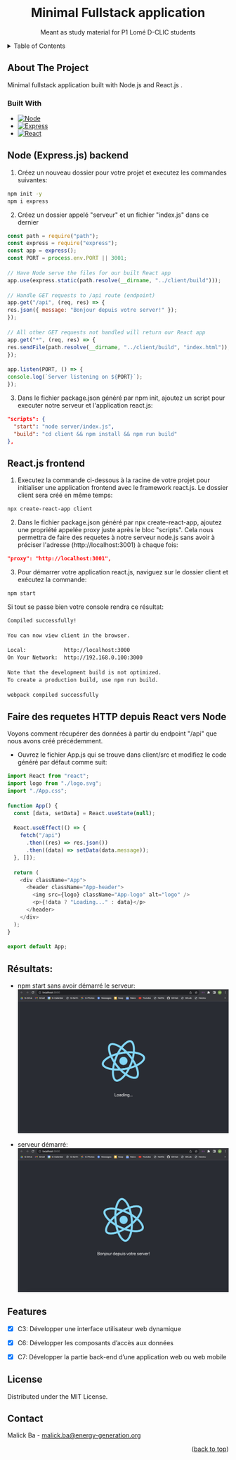 <div id="top"></div>

<!-- PROJECT LOGO -->
<br />
<div align="center">

  <h1 align="center">Minimal Fullstack application</h3>

  <p align="center">
    Meant as study material for P1 Lomé D-CLIC students
  </p>
</div>

<!-- TABLE OF CONTENTS -->
<details>
  <summary>Table of Contents</summary>
  <ol>
    <li>
      <a href="#about-the-project">About The Project</a>
      <ul>
        <li><a href="#built-with">Built With</a></li>
      </ul>
    </li>
    <li>
      <a href="#getting-started">Getting Started</a>
      <ul>
        <li><a href="#database">Database</a></li>
        <li><a href="#server">Server</a></li>
      </ul>
    </li>
    <li><a href="#features">Features</a></li>
    <li><a href="#license">License</a></li>
    <li><a href="#contact">Contact</a></li>
  </ol>
</details>

<!-- ABOUT THE PROJECT -->
## About The Project

Minimal fullstack application built with Node.js and React.js .

### Built With

* [![Node][Node.js]][Node-url]
* [![Express][Express.js]][Express-url]
* [![React][React.js]][React-url]


## Node (Express.js) backend
1. Créez un nouveau dossier pour votre projet et executez les commandes suivantes:

  ```sh
  npm init -y
  npm i express
  ```
2. Créez un dossier appelé "serveur" et un fichier "index.js" dans ce dernier

  ```js
  const path = require("path");
  const express = require("express");
  const app = express();
  const PORT = process.env.PORT || 3001;

  // Have Node serve the files for our built React app
  app.use(express.static(path.resolve(__dirname, "../client/build")));

  // Handle GET requests to /api route (endpoint)
  app.get("/api", (req, res) => {
  res.json({ message: "Bonjour depuis votre server!" });
  });

  // All other GET requests not handled will return our React app
  app.get("*", (req, res) => {
  res.sendFile(path.resolve(__dirname, "../client/build", "index.html"));
  });

  app.listen(PORT, () => {
  console.log(`Server listening on ${PORT}`);
  });
  ```

3. Dans le fichier package.json généré par npm init, ajoutez un script pour executer notre serveur et l'application react.js:

  ```json
  "scripts": {
    "start": "node server/index.js",
    "build": "cd client && npm install && npm run build"
  },
  ```

## React.js frontend
1. Executez la commande ci-dessous à la racine de votre projet pour initialiser une application frontend avec le framework react.js. Le dossier client sera créé en même temps:

  ```sh
  npx create-react-app client
  ```
2. Dans le fichier package.json généré par npx create-react-app, ajoutez une propriété appelée proxy juste après le bloc "scripts". Cela nous permettra de faire des requetes à notre serveur node.js sans avoir à préciser l'adresse (http://localhost:3001) à chaque fois:

```json
"proxy": "http://localhost:3001",
```
3. Pour démarrer votre application react.js, naviguez sur le dossier client et exécutez la commande:
  ```sh
  npm start
  ```
  Si tout se passe bien votre console rendra ce résultat:
  ```sh
  Compiled successfully!

  You can now view client in the browser.

  Local:            http://localhost:3000
  On Your Network:  http://192.168.0.100:3000

  Note that the development build is not optimized.
  To create a production build, use npm run build.

  webpack compiled successfully
  ```
## Faire des requetes HTTP depuis React vers Node

Voyons comment récupérer des données à partir du endpoint "/api" que nous avons créé précédemment.
* Ouvrez le fichier App.js qui se trouve dans client/src et modifiez le code généré par défaut comme suit:

```js
import React from "react";
import logo from "./logo.svg";
import "./App.css";

function App() {
  const [data, setData] = React.useState(null);

  React.useEffect(() => {
    fetch("/api")
      .then((res) => res.json())
      .then((data) => setData(data.message));
  }, []);

  return (
    <div className="App">
      <header className="App-header">
        <img src={logo} className="App-logo" alt="logo" />
        <p>{!data ? "Loading..." : data}</p>
      </header>
    </div>
  );
}

export default App;
```

## Résultats:
* npm start sans avoir démarré le serveur:
![serveur-stop](server-stop.png)

* serveur démarré:
![serveur-running](server-running.png)

<!-- FEATURES -->
## Features

- [x] C3: Développer une interface utilisateur web dynamique
- [x] C6: Développer les composants d’accès aux données
- [x] C7: Développer la partie back-end d’une application web ou web mobile


<!-- LICENSE -->
## License

Distributed under the MIT License.


<!-- CONTACT -->
## Contact

Malick Ba - malick.ba@energy-generation.org

<p align="right">(<a href="#top">back to top</a>)</p>


<!-- MARKDOWN LINKS & IMAGES -->
<!-- https://www.markdownguide.org/basic-syntax/#reference-style-links -->
[Express.js]: https://img.shields.io/badge/Express-20232A?style=for-the-badge&logo=express&logoColor=61DAFB
[Express-url]: https://expressjs.com
[Node.js]: https://img.shields.io/badge/Node.js-35495E?style=for-the-badge&logo=nodedotjs&logoColor=4FC08D
[Node-url]: https://nodejs.org/en/
[React.js]: https://img.shields.io/badge/React.js-000000?style=for-the-badge&logo=react&logoColor=white
[React-url]: https://reactjs.org/
